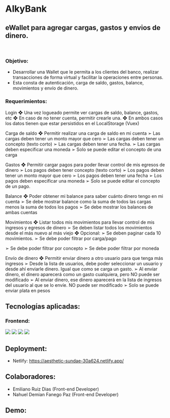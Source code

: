 # AlkyBank

## eWallet para agregar cargas, gastos y envios de dinero.

</br>

### Objetivo:

- Desarrollar una Wallet que le permita a los clientes del banco, realizar transacciones de forma virtual y facilitar la operaciones entre personas.
  </br>
- Esta consta de autenticación,
  carga de saldo, gastos, balance, movimientos y envío de dinero.

### Requerimientos:

Login
❖ Una vez logueado permite ver cargas de saldo, balance, gastos, etc
❖ En caso de no tener cuenta, permitir crearle una.
❖ En ambos casos los datos tienen que estar persistidos en el LocalStorage
(Vuex)

Carga de saldo
❖ Permitir realizar una carga de saldo en mi cuenta
➢ Las cargas deben tener un monto mayor que cero
➢ Las cargas deben tener un concepto (texto corto)
➢ Las cargas deben tener una fecha.
➢ Las cargas deben especificar una moneda
➢ Solo se puede editar el concepto de una carga

Gastos
❖ Permitir cargar pagos para poder llevar control de mis egresos de dinero
➢ Los pagos deben tener concepto (texto corto)
➢ Los pagos deben tener un monto mayor que cero
➢ Los pagos deben tener una fecha
➢ Los pagos deben especificar una moneda
➢ Solo se puede editar el concepto de un pago.

Balance
❖ Poder obtener mi balance para saber cuánto dinero tengo en mi cuenta
➢ Se debe mostrar balance como la suma de todos las cargas menos la
suma de todos los pagos
➢ Se debe mostrar los balances de ambas cuentas

Movimientos
❖ Listar todos mis movimientos para llevar control de mis ingresos y egresos
de dinero
➢ Se deben listar todos los movimientos desde el más nuevo al más
viejo
❖ Opcional:
➢ Se deben paginar cada 10 movimientos.
➢ Se debe poder filtrar por carga/pago

➢ Se debe poder filtrar por concepto
➢ Se debe poder filtrar por moneda

Envío de dinero
❖ Permitir enviar dinero a otro usuario para que tenga más ingresos
➢ Desde la lista de usuarios, debe poder seleccionar un usuario y desde
ahí enviarle dinero. Igual que como se carga un gasto.
➢ Al enviar dinero, el dinero aparecerá como un gasto cualquiera, pero
NO puede ser modificado
➢ Al enviar dinero, ese dinero aparecerá en la lista de ingresos del
usuario al que se lo envíe. NO puede ser modificado
➢ Solo se puede enviar plata en pesos

## Tecnologías aplicadas:

### Frontend:

![](https://www.arsys.es/blog/file/uploads/2017/04/React.jpg)
![](https://hybridheroes.de/blog/content/images/2022/03/redux-toolkit-1400.jpg)
![](https://reactrouter.com/ogimage.png)
![](https://miro.medium.com/max/712/0*QXkyD4rFK7ivYf9-.png)

## Deployment:

- Netlify: https://aesthetic-sundae-30a624.netlify.app/

## Colaboradores:

- Emiliano Ruiz Dias (Front-end Developer)
- Nahuel Demian Fanego Paz (Front-end Developer)

## Demo:
